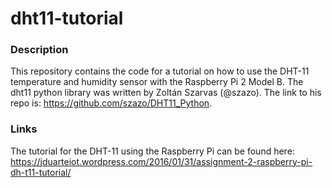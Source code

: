 # dht11-tutorial
### Description
This repository contains the code for a tutorial on how to use the DHT-11 temperature and humidity sensor with the Raspberry Pi 2 Model B. The dht11 python library was written by Zoltán Szarvas (@szazo). The link to his repo is: https://github.com/szazo/DHT11_Python.
### Links
The tutorial for the DHT-11 using the Raspberry Pi can be found here: https://jduarteiot.wordpress.com/2016/01/31/assignment-2-raspberry-pi-dh-t11-tutorial/
